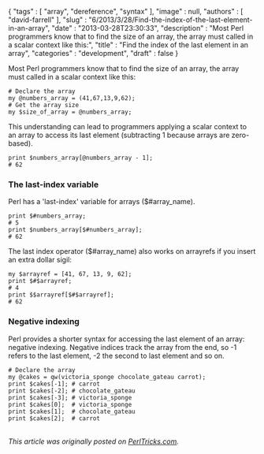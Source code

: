 {
   "tags" : [
      "array",
      "dereference",
      "syntax"
   ],
   "image" : null,
   "authors" : [
      "david-farrell"
   ],
   "slug" : "6/2013/3/28/Find-the-index-of-the-last-element-in-an-array",
   "date" : "2013-03-28T23:30:33",
   "description" : "Most Perl programmers know that to find the size of an array, the array must called in a scalar context like this:",
   "title" : "Find the index of the last element in an array",
   "categories" : "development",
   "draft" : false
}


Most Perl programmers know that to find the size of an array, the array must called in a scalar context like this:

``` prettyprint
# Declare the array
my @numbers_array = (41,67,13,9,62); 
# Get the array size
my $size_of_array = @numbers_array;
```

This understanding can lead to programmers applying a scalar context to an array to access its last element (subtracting 1 because arrays are zero-based).

``` prettyprint
print $numbers_array[@numbers_array - 1];
# 62
```

### The last-index variable

Perl has a 'last-index' variable for arrays ($\#array\_name).

``` prettyprint
print $#numbers_array; 
# 5
print $numbers_array[$#numbers_array]; 
# 62
```

The last index operator ($\#array\_name) also works on arrayrefs if you insert an extra dollar sigil:

``` prettyprint
my $arrayref = [41, 67, 13, 9, 62];
print $#$arrayref;
# 4
print $$arrayref[$#$arrayref]; 
# 62 
```

### Negative indexing

Perl provides a shorter syntax for accessing the last element of an array: negative indexing. Negative indices track the array from the end, so -1 refers to the last element, -2 the second to last element and so on.

``` prettyprint
# Declare the array
my @cakes = qw(victoria_sponge chocolate_gateau carrot);
print $cakes[-1]; # carrot
print $cakes[-2]; # chocolate_gateau
print $cakes[-3]; # victoria_sponge
print $cakes[0];  # victoria_sponge
print $cakes[1];  # chocolate_gateau
print $cakes[2];  # carrot
```

\
*This article was originally posted on [PerlTricks.com](http://perltricks.com).*
